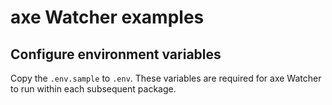 # axe Watcher examples

## Configure environment variables

Copy the `.env.sample` to `.env`. These variables are required for axe Watcher to run within each subsequent package.
